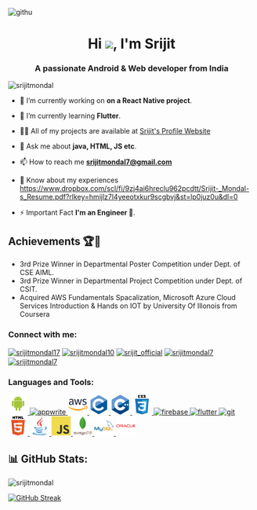 ![githu](https://i.postimg.cc/4NKhXKrP/1500x500.jpg)


<h1 align="center">Hi <img src="https://media.giphy.com/media/hvRJCLFzcasrR4ia7z/giphy.gif" width=40 />, I'm Srijit</h1>
<h3 align="center">A passionate Android & Web developer from India</h3>

<p align="left"> <img src="https://komarev.com/ghpvc/?username=srijitmondal&label=Profile%20views&color=0e75b6&style=flat" alt="srijitmondal" /> </p>



- 🔭 I’m currently working on **on a React Native project**.

- 🌱 I’m currently learning **Flutter**.

- 👨‍💻 All of my projects are available at <a href="https://srijitmondal.netlify.app/" target="_blank">Srijit's Profile Website</a>

- 💬 Ask me about **java, HTML, JS etc**.

- 📫 How to reach me **srijitmondal7@gmail.com**

- 📄 Know about my experiences https://www.dropbox.com/scl/fi/9zj4ai6hreclu962pcdtt/Srijit-_Mondal-s_Resume.pdf?rlkey=hmijlz7l4yeeotxkur9scgbvj&st=lp0juz0u&dl=0

- ⚡ Important Fact  **I'm an Engineer 🫡**.

## Achievements 🏆🎉
- 3rd Prize Winner in Departmental Poster Competition under Dept. of CSE AIML.
- 3rd Prize Winner in Departmental Project Competition under Dept. of CSIT.
- Acquired AWS Fundamentals Spacalization, Microsoft Azure Cloud Services Introduction & Hands on IOT by University Of Illonois from Coursera

<h3 align="left">Connect with me:</h3>
<p align="left">
<a href="https://twitter.com/srijitmondal17" target="blank"><img align="center" src="https://raw.githubusercontent.com/rahuldkjain/github-profile-readme-generator/master/src/images/icons/Social/twitter.svg" alt="srijitmondal17" height="30" width="40" /></a>
<a href="https://linkedin.com/in/srijitmondal10" target="blank"><img align="center" src="https://raw.githubusercontent.com/rahuldkjain/github-profile-readme-generator/master/src/images/icons/Social/linked-in-alt.svg" alt="srijitmondal10" height="30" width="40" /></a>
<a href="https://instagram.com/srijit_official" target="blank"><img align="center" src="https://raw.githubusercontent.com/rahuldkjain/github-profile-readme-generator/master/src/images/icons/Social/instagram.svg" alt="srijit_official" height="30" width="40" /></a>
<a href="https://www.hackerrank.com/srijitmondal7" target="blank"><img align="center" src="https://raw.githubusercontent.com/rahuldkjain/github-profile-readme-generator/master/src/images/icons/Social/hackerrank.svg" alt="srijitmondal7" height="30" width="40" /></a>
<a href="https://www.leetcode.com/srijitmondal7" target="blank"><img align="center" src="https://raw.githubusercontent.com/rahuldkjain/github-profile-readme-generator/master/src/images/icons/Social/leet-code.svg" alt="srijitmondal7" height="30" width="40" /></a>
</p>

<h3 align="left">Languages and Tools:</h3>
<p align="left">
<a href="https://developer.android.com" target="blank" rel="noreferrer"> <img src="https://raw.githubusercontent.com/devicons/devicon/master/icons/android/android-original-wordmark.svg" alt="android" width="40" height="40"/> </a>
<a href="https://appwrite.io" target="_blank" rel="noreferrer"> <img src="https://www.vectorlogo.zone/logos/appwriteio/appwriteio-icon.svg" alt="appwrite" width="40" height="40" /> </a>
<a href="https://aws.amazon.com" target="blank" rel="noreferrer"> <img src="https://raw.githubusercontent.com/devicons/devicon/master/icons/amazonwebservices/amazonwebservices-original-wordmark.svg" alt="aws" width="40" height="40"/> </a>
<a href="https://www.cprogramming.com/" target="_blank" rel="noreferrer"> <img src="https://raw.githubusercontent.com/devicons/devicon/master/icons/c/c-original.svg" alt="c" width="40" height="40"/> </a>
<a href="https://www.w3schools.com/cpp/" target="blank" rel="noreferrer"> <img src="https://raw.githubusercontent.com/devicons/devicon/master/icons/cplusplus/cplusplus-original.svg" alt="cplusplus" width="40" height="40"/> </a>
<a href="https://www.w3schools.com/css/" target="_blank" rel="noreferrer"> <img src="https://raw.githubusercontent.com/devicons/devicon/master/icons/css3/css3-original-wordmark.svg" alt="css3" width="40" height="40"/> </a>
<a href="https://firebase.google.com/" target="blank" rel="noreferrer"> <img src="https://www.vectorlogo.zone/logos/firebase/firebase-icon.svg" alt="firebase" width="40" height="40"/> </a> <a href="https://flutter.dev" target="_blank" rel="noreferrer"> <img src="https://www.vectorlogo.zone/logos/flutterio/flutterio-icon.svg" alt="flutter" width="40" height="40"/> </a>
<a href="https://git-scm.com/" target="_blank" rel="noreferrer"> <img src="https://www.vectorlogo.zone/logos/git-scm/git-scm-icon.svg" alt="git" width="40" height="40"/> </a>
<a href="https://www.w3.org/html/" target="blank" rel="noreferrer"> <img src="https://raw.githubusercontent.com/devicons/devicon/master/icons/html5/html5-original-wordmark.svg" alt="html5" width="40" height="40"/> </a>
<a href="https://www.java.com" target="blank" rel="noreferrer"> <img src="https://raw.githubusercontent.com/devicons/devicon/master/icons/java/java-original.svg" alt="java" width="40" height="40"/> </a>
<a href="https://developer.mozilla.org/en-US/docs/Web/JavaScript" target="_blank" rel="noreferrer"> <img src="https://raw.githubusercontent.com/devicons/devicon/master/icons/javascript/javascript-original.svg" alt="javascript" width="40" height="40"/> </a>
<a href="https://www.mongodb.com/" target="blank" rel="noreferrer"> <img src="https://raw.githubusercontent.com/devicons/devicon/master/icons/mongodb/mongodb-original-wordmark.svg" alt="mongodb" width="40" height="40"/> </a>
<a href="https://www.mysql.com/" target="blank" rel="noreferrer"> <img src="https://raw.githubusercontent.com/devicons/devicon/master/icons/mysql/mysql-original-wordmark.svg" alt="mysql" width="40" height="40"/> </a>
<a href="https://www.oracle.com/" target="blank" rel="noreferrer"> <img src="https://raw.githubusercontent.com/devicons/devicon/master/icons/oracle/oracle-original.svg" alt="oracle" width="40" height="40"/> </a>
</p>

## 📊 GitHub Stats:
<p><img align="center" src="https://github-readme-stats.vercel.app/api/top-langs?username=srijitmondal&show_icons=true&locale=en&layout=compact" alt="srijitmondal" /></p>

[![GitHub Streak](https://streak-stats.demolab.com/?user=srijitmondal)](https://git.io/streak-stats)
